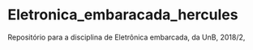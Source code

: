 # Eletronica_embaracada_hercules
Repositório para a disciplina de Eletrônica embarcada, da UnB, 2018/2,
